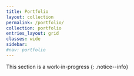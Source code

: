 ```yaml
---
title: Portfolio
layout: collection
permalink: /portfolio/
collection: portfolio
entries_layout: grid
classes: wide
sidebar:
#nav: portfolio
---
```


This section is a work-in-progress
{: .notice--info}
